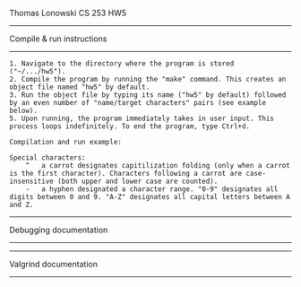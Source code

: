 Thomas Lonowski
CS 253
HW5


*****************************
 Compile & run instructions
*****************************
	1. Navigate to the directory where the program is stored ("~/.../hw5").
	2. Compile the program by running the "make" command. This creates an object file named "hw5" by default. 
	3. Run the object file by typing its name ("hw5" by default) followed by an even number of "name/target characters" pairs (see example below).
	5. Upon running, the program immediately takes in user input. This process loops indefinitely. To end the program, type Ctrl+d.
	
	Compilation and run example:

	Special characters:
		^	a carrot designates capitilization folding (only when a carrot is the first character). Characters following a carrot are case-insensitive (both upper and lower case are counted).
		-	a hyphen designated a character range. "0-9" designates all digits between 0 and 9. "A-Z" designates all capital letters between A and Z.


**************************
 Debugging documentation
**************************


*************************
 Valgrind documentation
*************************


